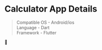 # Calculator App Details

 > Compatible OS - Android/ios </br>
 > Language - Dart </br>
 > Framework - Flutter

 👾
